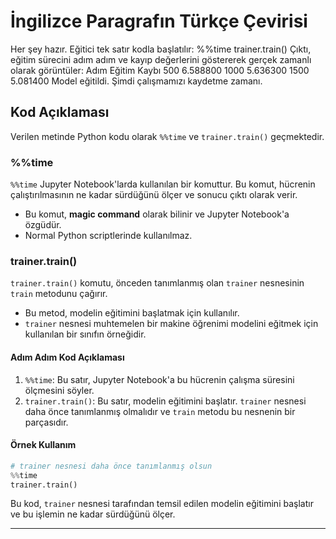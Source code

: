 # İngilizce Paragrafın Türkçe Çevirisi

Her şey hazır. Eğitici tek satır kodla başlatılır: %%time
trainer.train() Çıktı, eğitim sürecini adım adım ve kayıp değerlerini göstererek gerçek zamanlı olarak görüntüler: Adım Eğitim Kaybı 500 6.588800 1000 5.636300 1500 5.081400 Model eğitildi. Şimdi çalışmamızı kaydetme zamanı.

## Kod Açıklaması

Verilen metinde Python kodu olarak `%%time` ve `trainer.train()` geçmektedir. 

### %%time

`%%time` Jupyter Notebook'larda kullanılan bir komuttur. Bu komut, hücrenin çalıştırılmasının ne kadar sürdüğünü ölçer ve sonucu çıktı olarak verir. 
- Bu komut, **magic command** olarak bilinir ve Jupyter Notebook'a özgüdür.
- Normal Python scriptlerinde kullanılmaz.

### trainer.train()

`trainer.train()` komutu, önceden tanımlanmış olan `trainer` nesnesinin `train` metodunu çağırır. 
- Bu metod, modelin eğitimini başlatmak için kullanılır.
- `trainer` nesnesi muhtemelen bir makine öğrenimi modelini eğitmek için kullanılan bir sınıfın örneğidir.

#### Adım Adım Kod Açıklaması

1. `%%time`: Bu satır, Jupyter Notebook'a bu hücrenin çalışma süresini ölçmesini söyler.
2. `trainer.train()`: Bu satır, modelin eğitimini başlatır. `trainer` nesnesi daha önce tanımlanmış olmalıdır ve `train` metodu bu nesnenin bir parçasıdır.

#### Örnek Kullanım

```python
# trainer nesnesi daha önce tanımlanmış olsun
%%time 
trainer.train()
```

Bu kod, `trainer` nesnesi tarafından temsil edilen modelin eğitimini başlatır ve bu işlemin ne kadar sürdüğünü ölçer.

---

